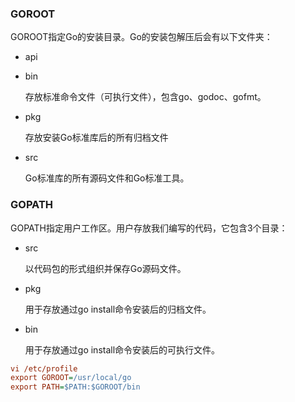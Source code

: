 ### GOROOT

GOROOT指定Go的安装目录。Go的安装包解压后会有以下文件夹：

- api

- bin

  存放标准命令文件（可执行文件），包含go、godoc、gofmt。

- pkg

  存放安装Go标准库后的所有归档文件

- src

  Go标准库的所有源码文件和Go标准工具。





### GOPATH

GOPATH指定用户工作区。用户存放我们编写的代码，它包含3个目录：

- src

  以代码包的形式组织并保存Go源码文件。

- pkg

  用于存放通过go install命令安装后的归档文件。

- bin

  用于存放通过go install命令安装后的可执行文件。



```ini
vi /etc/profile
export GOROOT=/usr/local/go
export PATH=$PATH:$GOROOT/bin
```

